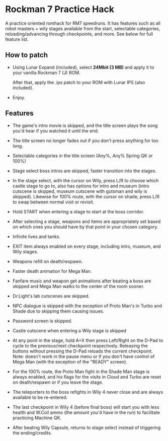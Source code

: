 # Rockman 7 Practice Hack

A practice oriented romhack for RM7 speedruns.
It has features such as all robot masters + wily stages available from the start, selectable categories,  reloading/advancing through checkpoints, and more. See below for full feature list.

## How to patch

- Using Lunar Expand (included), select  <strong>24Mbit (3 MB) </strong> and apply it to your vanilla Rockman 7 (J) ROM.
  
  After that, apply the .ips patch to your ROM with Lunar IPS (also included).
- Enjoy.


## Features

- The game's intro movie is skipped, and the title screen plays the song you'd hear if you watched it until the end.
  
- The title screen no longer fades out if you don't press anything for too long.
  
- Selectable categories in the title screen (Any%, Any% Spring QK or 100%)
  
- Stage select boss intros are skipped, faster transition into the stages.
  
- In the stage select, with the cursor on Wily, press L/R to choose which castle stage to go to, also has options for intro and museum (intro cutscene is skipped, museum cutscene with gutsman and wily is skipped).
Likewise for 100% route, with the cursor on shade, press L/R to swap between normal visit or revisit.

- Hold START when entering a stage to start at the boss corridor.
  
- After selecting a stage, weapons and items are appropriately set based on which ones you should have by that point in your chosen category.
  
- Infinite lives and tanks.
  
- EXIT item always enabled on every stage, including intro, museum, and Wily stages.
  
- Weapons refill on death/respawn.
  
- Faster death animation for Mega Man.
  
- Fanfare music and weapon get animations after beating a boss are skipped and Mega Man walks to the center of the room sooner.
  
- Dr.Light's lab cutscenes are skipped.
  
- NPC dialogue is skipped with the exception of Proto Man's in Turbo and Shade due to skipping them causing issues.
  
- Password screen is skipped.
  
- Castle cutscene when entering a Wily stage is skipped
  
- At any point in the stage, hold A+X then press Left/Right on the D-Pad to cycle to the previous/next checkpoint respectively. Releasing the buttons without pressing the D-Pad reloads the current checkpoint. Note: doesn't work in the pause menu or if you don't have control of Mega Man (with the exception of the "READY" screen).
  
- For the 100% route, the Proto Man fight in the Shade Man stage is always enabled, and his flags for the visits in Cloud and Turbo are reset on death/respawn or if you leave the stage.
  
- The teleporters to the boss refights in Wily 4 never close and are always available to be re-entered.
  
- The last checkpoint in Wily 4 (before final boss) will start you with less health and W.Coil ammo (the amount you'd have in the run) to facilitate practicing Machine QK.
  
- After beating Wily Capsule, returns to stage select instead of triggering the ending/credits.
